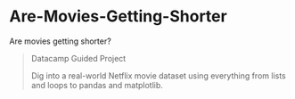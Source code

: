 # Are-Movies-Getting-Shorter
Are movies getting shorter? 
> Datacamp Guided Project
> 
> Dig into a real-world Netflix movie dataset using everything from lists and loops to pandas and matplotlib.
